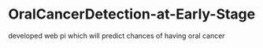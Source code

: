 # OralCancerDetection-at-Early-Stage
developed web pi which will predict chances of having oral cancer
